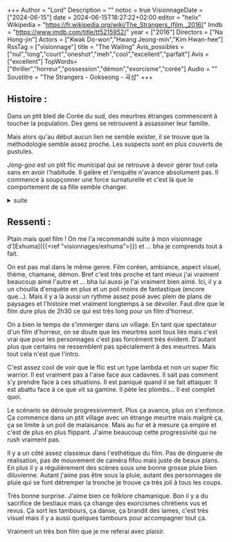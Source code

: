 +++
Author = "Lord"
Description = ""
notoc = true
VisionnageDate = ["2024-06-15"]
date = 2024-06-15T18:27:22+02:00
editor = "helix"
Wikipedia = "https://fr.wikipedia.org/wiki/The_Strangers_(film,_2016)"
Imdb = "https://www.imdb.com/title/tt5215952/"
year = ["2016"]
Directors = ["Na Hong-jin"]
Actors = ["Kwak Do-won","Hwang Jeong-min","Kim Hwan-hee"]
RssTag = ["visionnage"]
title = "The Wailing"
Avis_possibles = ["nul","long","court","oneshot","meh","cool","excellent","parfait"]
Avis = ["excellent"] 
TopWords=["thriller","horreur","possession","démon","exorcisme","corée"]
Audio = ""
Soustitre = "The Strangers - Gokseong - 곡성"
+++
## Histoire : 
Dans un ptit bled de Corée du sud, des meurtres étranges commencent à toucher la population.
Des gens se retrouvent à assassiner leur famille.

Mais alors qu'au début aucun lien ne semble exister, il se trouve que la méthodologie semble assez proche.
Les suspects sont en plus couverts de pustules.

*Jong-goo* est un ptit flic municipal qui se retrouve à devoir gérer tout cela sans en avoir l'habitude.
Il galère et l'enquête n'avance absolument pas.
Il commence à soupçonner une force surnaturelle et c'est là que le comportement de sa fille semble changer.

<details><summary>suite</summary>

Il fait un appel à un chamane pour désenvouter sa fille.
Le chamane est formel elle est sous l'emprise d'un démon surpuissant.
Il faut donc suivre un rituel pour tenter de la libérer.

À côté de ça, un vieux japonais est suspecté.
Chez lui sont trouvés des photos des victimes ainsi que des animaux morts et des objets appartenant aux victimes et également une godasse de la fille du flic.
Les soupçons semblent se confirmer.

Le chamane tente donc de lancer un sort sur le japonais durant un rituel assez spectaculaire mais la ptite fille soufre énormément.
Le père décide d'interrompre la cérémonie et amène sa ptite à l'hosto.

Le père de famille convainc ses potes d'aller buter le japonais.
Ils arrivent dans son domicile mais il n'y est pas.
Par contre il tombe sur quelqu'un bougeant bizarrement et les attaquant.
Malgré les assauts de notre ptite escouade le gars reste instoppable.
Il s'avère qu'il s'agit d'un gars mort mais ramené à la vie par le japonais.
Ils arrivent difficilement à s'en défaire avant de trouver le japonais qui semble très affaibli.

Ils le pourchassent mais le perdent de vue.
Alors qu'ils repartent en bagnole, sans le faire exprès ils le percutent en bagnole alors qu'il fuyait.
Ils balancent le cadavre sur le bas-côté et le père court rejoindre sa gamine dans sa chambre d'hopital.
Elle semble aller bien mieux, tout est bien qui finit bien.

Vraiment ?
Le chamane téléphone au père de famille et lui annonce que finalement ce n'était pas le japonais le fantôme mais une femme mystérieuse.
Ce n'était qu'un chamane concurrent tentant lui aussi de se débarasser de la femme.
Alors qu'il rentre chez lui, il tombe sur la fameuse femme mais c'est pas bien clair.

Qui ment qui dit la vérité ?
Est-elle le démon, le japonais est-il le démon ?
Notre flic hésite grandement.
À ce moment, la gamine du flic tue toute le reste de sa famille, puis son père.

Pendant ce temps, un des collègues d'escouade du flic part voir le japonais.
Là aussi la question se pose : chamane ou démon ?

Le gars finit par révéler sa nature : c'est bien lui le démon.

</details>

## Ressenti :
Ptain mais quel film !
On me l'a recommandé suite à mon visionnage d'[Exhuma]({{<ref "visionnages/exhuma">}}) et … bha je comprends tout à fait.

On est pas mal dans le même genre.
Film coréen, ambiance, aspect visuel, thème, chamane, démon.
Bref c'est très proche et tant mieux j'ai vraiment beaucoup aimé l'autre et … bha lui aussi je l'ai vraiment bien aimé.
Ici, il y a un chouilla d'enquète en plus et un poil moins de fantastique (encore que…).
Mais il y a là aussi un rythme assez posé avec plein de plans de paysages et l'histoire met vraiment longtemps à se dévoiler.
Faut dire que le film dure plus de 2h30 ce qui est très long pour un film d'horreur.

On a bien le temps de s'immerger dans un village.
En tant que spectateur d'un film d'horreur, on se doute que les meurtres sont tous liés mais c'est vrai que pour les personnages c'est pas forcément très évident.
D'autant plus que certains ne ressemblent pas spécialement à des meurtres.
Mais tout cela n'est que l'intro.

C'est assez cool de voir que le flic est un type lambda et non un super flic warrior.
Il est vraiment pas à l'aise face aux cadavres.
Il sait pas comment s'y prendre face à ces situations.
Il est paniqué quand il se fait attaquer.
Il est abattu face à ce que vit sa gamine.
Il pète les plombs…
Il est complet quoi.

Le scénario se déroule progressivement.
Plus ça avance, plus on s'enfonce.
Ça commence dans un ptit village avec un étrange meurtre mais malgré ça, ça se limite à un poil de malaisance.
Mais au fur et à mesure ça empire et c'est de plus en plus flippant.
J'aime beaucoup cette progressivité qui ne rush vraiment pas.

Il y a un côté assez classieux dans l'esthétique du film.
Pas de dinguerie de réalisation, pas de mouvement de caméra fifou mais juste de beaux plans.
En plus il y a régulièrement des scènes sous une bonne grosse pluie bien diluvienne.
Autant j'aime pas être sous la pluie, autant des personnages de pluie qui se font détremper la tronche je trouve ça très joli à tous les coups.

Très bonne surprise.
J'aime bien ce folklore chamanique.
Bon il y a du sacrifice de bestiaux mais ça change des exorcismes chrétiens vus et revus.
Ça sort les tambours, ça danse, ça brandit des lames, c'est très visuel mais il y a aussi quelques tambours pour accompagner tout ça.

Vraiment un très bon film que je me referai avec plaisir.
